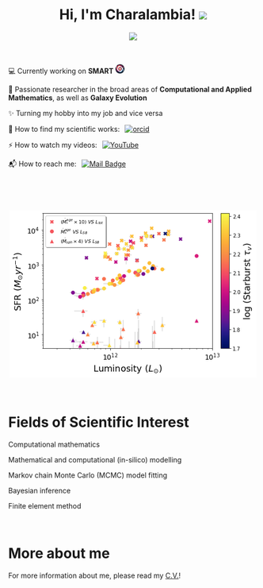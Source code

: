<h1 align="center">Hi, I'm Charalambia! <img src="https://media.giphy.com/media/hvRJCLFzcasrR4ia7z/giphy.gif" width="30px"></h1> 
<p align="center"> <img src="https://komarev.com/ghpvc/?username=Cover&label=Profile%20views&color=orange&style=flat" /> </p>

<br>

💻 Currently working on **SMART** [<img src="https://github.com/ch-var/ch-var/blob/main/SMART_logo_for_profile.jpg" width="19" height="19">](https://github.com/ch-var/SMART)

👀 Passionate researcher in the broad areas of **Computational and Applied Mathematics**, as well as **Galaxy Evolution**

✨ Turning my hobby into my job and vice versa

🔭 How to find my scientific works: &thinsp; [![orcid](https://orcid.org/sites/default/files/images/orcid_16x16.png)](https://orcid.org/0009-0004-6200-0919)

⚡ How to watch my videos: &thinsp; [![YouTube](https://img.shields.io/badge/YouTube-white?style=flat&labelColor=white&logo=youtube&logoColor=red)](https://www.youtube.com/channel/UC6Yyxgp4KmtX6cXLyw_jb9Q)

📬 How to reach me: &thinsp; [![Mail Badge](https://img.shields.io/badge/-varnava.haris@gmail.com-white?style=flat&labelColor=white&logo=gmail&logoColor=red)](mailto:varnava.haris@gmail.com) 

<br>
<br>
<br>

<p align="center"> <img src="SFR.png" /> </p>

<br>

Fields of Scientific Interest
=============
Computational mathematics

Mathematical and computational (in-silico) modelling

Markov chain Monte Carlo (MCMC) model fitting

Bayesian inference

Finite element method

<br>

More about me
=============
For more information about me, please read my [C.V.](https://github.com/ch-var/ch-var/blob/main/CV%20-%20Charalambia%20Varnava.pdf)!


